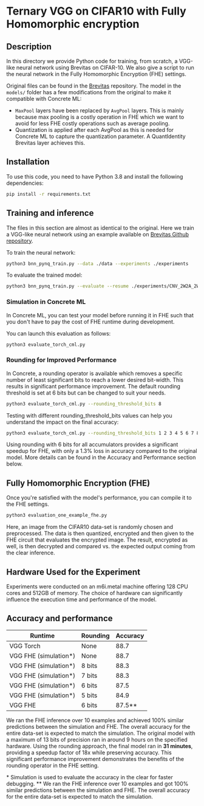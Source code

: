 # Ternary VGG on CIFAR10 with Fully Homomorphic encryption

## Description

In this directory we provide Python code for training, from scratch, a VGG-like neural network using Brevitas on CIFAR-10. We also give a script to run the neural network in the Fully Homomorphic Encryption (FHE) settings.

Original files can be found in the [Brevitas](https://github.com/Xilinx/brevitas/) repository. The model in the `models/` folder has a few modifications from the original to make it compatible with Concrete ML:

- `MaxPool` layers have been replaced by `AvgPool` layers. This is mainly because max pooling is a costly operation in FHE which we want to avoid for less FHE costly operations such as average pooling.
- Quantization is applied after each AvgPool as this is needed for Concrete ML to capture the quantization parameter. A QuantIdentity Brevitas layer achieves this.

## Installation

To use this code, you need to have Python 3.8 and install the following dependencies:

<!--pytest-codeblocks:skip-->

```bash
pip install -r requirements.txt
```

## Training and inference

The files in this section are almost as identical to the original. Here we train a VGG-like neural network using an example available on [Brevitas Github repository](https://github.com/Xilinx/brevitas/blob/8c3d9de0113528cf6693c6474a13d802a66682c6/src/brevitas_examples/bnn_pynq/).

To train the neural network:

<!--pytest-codeblocks:skip-->

```bash
python3 bnn_pynq_train.py --data ./data --experiments ./experiments
```

To evaluate the trained model:

<!--pytest-codeblocks:skip-->

```bash
python3 bnn_pynq_train.py --evaluate --resume ./experiments/CNV_2W2A_2W2A_20221114_131345/checkpoints/best.tar
```

### Simulation in Concrete ML

In Concrete ML, you can test your model before running it in FHE such that you don't have to pay the cost of FHE runtime during development.

You can launch this evaluation as follows:

<!--pytest-codeblocks:skip-->

```bash
python3 evaluate_torch_cml.py
```

### Rounding for Improved Performance

In Concrete, a rounding operator is available which removes a specific number of least significant bits to reach a lower desired bit-width. This results in significant performance improvement. The default rounding threshold is set at 6 bits but can be changed to suit your needs.

<!--pytest-codeblocks:skip-->

```bash
python3 evaluate_torch_cml.py --rounding_threshold_bits 8
```

Testing with different rounding_threshold_bits values can help you understand the impact on the final accuracy:

<!--pytest-codeblocks:skip-->

```bash
python3 evaluate_torch_cml.py --rounding_threshold_bits 1 2 3 4 5 6 7 8
```

Using rounding with 6 bits for all accumulators provides a significant speedup for FHE, with only a 1.3% loss in accuracy compared to the original model. More details can be found in the Accuracy and Performance section below.

## Fully Homomorphic Encryption (FHE)

Once you're satisfied with the model's performance, you can compile it to the FHE settings.

<!--pytest-codeblocks:skip-->

```bash
python3 evaluation_one_example_fhe.py
```

Here, an image from the CIFAR10 data-set is randomly chosen and preprocessed. The data is then quantized, encrypted and then given to the FHE circuit that evaluates the encrypted image. The result, encrypted as well, is then decrypted and compared vs. the expected output coming from the clear inference.

## Hardware Used for the Experiment

Experiments were conducted on an m6i.metal machine offering 128 CPU cores and 512GB of memory. The choice of hardware can significantly influence the execution time and performance of the model.

## Accuracy and performance

| Runtime                | Rounding | Accuracy |
| ---------------------- | -------- | -------- |
| VGG Torch              | None     | 88.7     |
| VGG FHE (simulation\*) | None     | 88.7     |
| VGG FHE (simulation\*) | 8 bits   | 88.3     |
| VGG FHE (simulation\*) | 7 bits   | 88.3     |
| VGG FHE (simulation\*) | 6 bits   | 87.5     |
| VGG FHE (simulation\*) | 5 bits   | 84.9     |
| VGG FHE                | 6 bits   | 87.5\*\* |

We ran the FHE inference over 10 examples and achieved 100% similar predictions between the simulation and FHE. The overall accuracy for the entire data-set is expected to match the simulation. The original model with a maximum of 13 bits of precision ran in around 9 hours on the specified hardware. Using the rounding approach, the final model ran in **31 minutes**, providing a speedup factor of 18x while preserving accuracy. This significant performance improvement demonstrates the benefits of the rounding operator in the FHE setting.

\* Simulation is used to evaluate the accuracy in the clear for faster debugging.
\*\* We ran the FHE inference over 10 examples and got 100% similar predictions between the simulation and FHE. The overall accuracy for the entire data-set is expected to match the simulation.
